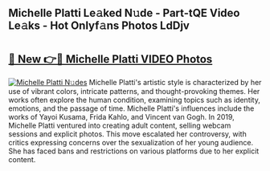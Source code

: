 ## Michelle Platti Le𝚊ked N𝚞de - Part-tQE Video Le𝚊ks - Hot Onlyf𝚊ns Photos LdDjv

# <h2><a href="http://ac36177.deff.icu/?id=Michelle+Platti">🔗 New 👉🔴 Michelle Platti VIDEO Photos</a></h2>

[![Michelle Platti N𝚞des](https://i.imgur.com/rIISA9y.gif)](http://ac36177.deff.icu/?id=Michelle+Platti)
Michelle Platti's artistic style is characterized by her use of vibrant colors, intricate patterns, and thought-provoking themes. Her works often explore the human condition, examining topics such as identity, emotions, and the passage of time. Michelle Platti's influences include the works of Yayoi Kusama, Frida Kahlo, and Vincent van Gogh. In 2019, Michelle Platti ventured into creating adult content, selling webcam sessions and explicit photos. This move escalated her controversy, with critics expressing concerns over the sexualization of her young audience. She has faced bans and restrictions on various platforms due to her explicit content.
